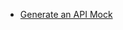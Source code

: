 - [Generate an API Mock](https://medium.com/@housecor/rapid-development-via-mock-apis-e559087be066#.479nnonvy)
